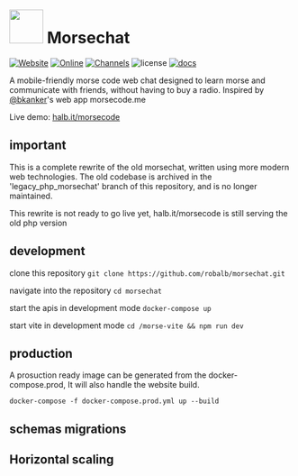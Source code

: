 # <img src="https://i.imgur.com/A8fVeyP.png" height="60"> Morsechat 

[![Website](https://img.shields.io/website-up-down-green-red/http/halb.it.svg?label=morse%20chat)](https://halb.it/morsecode)
[![Online](https://img.shields.io/badge/dynamic/json.svg?label=online%20users&uri=https%3A%2F%2Fwww.halb.it%2Fmorsecode%2Fapp%2Fgetonline.php&query=%24..online_users)](https://halb.it/morsecode)
[![Channels](https://img.shields.io/badge/dynamic/json.svg?label=active%20channels&uri=https%3A%2F%2Fwww.halb.it%2Fmorsecode%2Fapp%2Fgetonline.php&query=%24..channels)](https://halb.it/morsecode)
![license](https://img.shields.io/github/license/robalb/morsechat.svg)
[![docs](https://inch-ci.org/github/robalb/morsechat.svg?branch=master)](https://inch-ci.org/github/robalb/morsechat/)


A mobile-friendly morse code web chat designed to learn morse and communicate with friends, without having to buy
a radio. Inspired by [@bkanker](https://twitter.com/bkanber)'s web app morsecode.me

Live demo: [halb.it/morsecode](https://halb.it/morsecode)

## important

This is a complete rewrite of the old morsechat, written using more modern web technologies.
The old codebase is archived in the 'legacy_php_morsechat' branch of this repository, and is no longer maintained.

This rewrite is not ready to go live yet, halb.it/morsecode is still serving the old php version

## development

clone this repository `git clone https://github.com/robalb/morsechat.git`

navigate into the repository `cd morsechat`

start the apis in development mode `docker-compose up`

start vite in development mode `cd /morse-vite && npm run dev`

## production

A prosuction ready image can be generated from the docker-compose.prod,
It will also handle the website build.

`docker-compose -f docker-compose.prod.yml up --build`

## schemas migrations

## Horizontal scaling